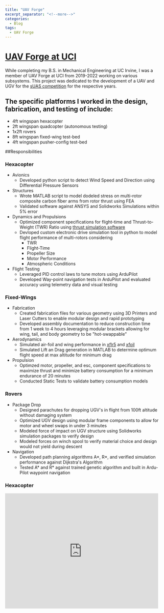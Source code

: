 ```yaml
---
title: "UAV Forge"
excerpt_separator: "<!--more-->"
categories:
  - Blog
tags:
  - UAV Forge
---
```


# [UAV Forge at UCI](https://sites.uci.edu/uavforgeuci/)

While completing my B.S. in Mechanical Engineering at UC Irvine, I was a member of UAV Forge at UCI from 2019-2022 working on various subsystems. This project was dedicated to the development of a UAV and UGV for the [sUAS competition](https://suas-competition.org/) for the respective years.

## The specific platforms I worked in the design, fabrication, and testing of include:
* 4ft wingspan hexacopter
* 2ft wingspan quadcopter (autonomous testing)
* 1x2ft rovers
* 8ft wingspan fixed-wing test-bed
* 4ft wingspan pusher-config test-bed

##Responsibilities
### Hexacopter
+ Avionics
  * Developed python script to detect Wind Speed and Direction using Differential Pressure Sensors
+ Structures
  * Wrote MATLAB script to model dodeled stress on multi-rotor composite carbon fiber arms from rotor thrust using FEA
  * Validated software against ANSYS and Solidworks Simulations within 5% error
+ Dynamics and Propulsions
  * Optimized component specifications for flight-time and Thrust-to-Weight (TWR) Ratio using [thrust simulation software](https://www.ecalc.ch/)
  * Devloped custom electronic drive simulation tool in python to model flight performance of multi-rotors considering
    - TWR
    - Flight-Time
    - Propeller Size
    - Motor Performance
    - Atmospheric Conditions
+ Flight Testing
  * Leveraged PID control laws to tune motors using ArduPilot
  * Developed Way-point navigation tests in ArduPilot and evaluated accuracy using telemetry data and visual testing
### Fixed-Wings
+ Fabrication
  * Created fabrication files for various geometry using 3D Printers and Laser Cutters to enable modular design and rapid prototyping
  * Developed assembly documentation to reduce construction time from 1 week to 4 hours leveraging modular brackets allowing for wing, tail, and body geometry to be "hot-swappable"
+ Aerodynamics
  * Simulated air-foil and wing performance in [xflr5](http://www.xflr5.tech/xflr5.htm) and [xfoil](https://web.mit.edu/drela/Public/web/xfoil/)
  * Simulated Lift an Drag generation in MATLAB to determine optimum flight speed at max altitude for minimum drag
+ Propulsion
  * Optimzed motor, propeller, and esc, component specifications to maximize thrust and minimize battery consumption for a minimum endurance of 20 minutes
  * Conducted Static Tests to validate battery consumption models
### Rovers
+ Package Drop
  * Designed parachutes for dropping UGV's in flight from 100ft altitude without damaging system
  * Optimized UGV design using modular frame components to allow for motor and wheel swaps in under 3 minutes
  * Modeled force of impact on UGV structure using Solidworks simulation packages to verify design
  * Modeled forces on winch spool to verify material choice and design would not yield during descent
+ Navigation
  * Developed path planning algorithms A*, R*, and verified simulation performance against Dijkstra's Algorithm
  * Tested A* and R* against trained genetic algorithm and built in Ardu-Pilot waypoint navigation

### Hexacopter
<embed src="http://example.com/the.pdf" width="500" height="375" 
 type="application/pdf">

